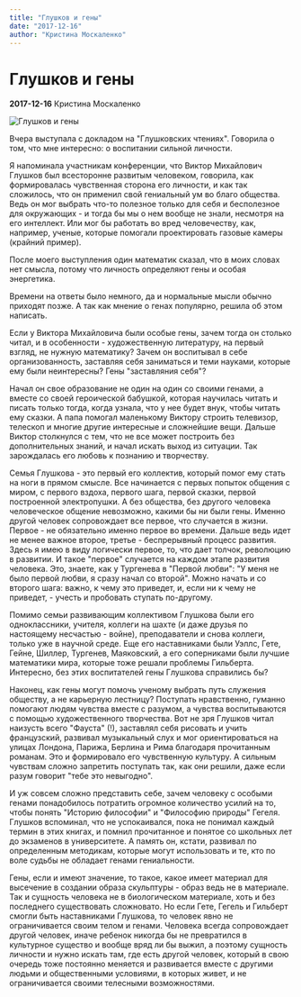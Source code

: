 ```yaml
---
title: "Глушков и гены"
date: "2017-12-16"
author: "Кристина Москаленко"
---
```


# Глушков и гены

**2017-12-16** Кристина Москаленко

![Глушков и гены](https://encrypted-tbn0.gstatic.com/images?q=tbn:ANd9GcSwBvXkyqIF8QqEF8bDkkQD58D5_w1NbBR_NvEpABS4Aqi5W3mfKQ)

Вчера выступала с докладом на "Глушковских чтениях". Говорила о том, что мне интересно: о воспитании сильной личности.

Я напоминала участникам конференции, что Виктор Михайлович Глушков был всесторонне развитым человеком, говорила, как формировалась чувственная сторона его личности, и как так сложилось, что он применил свой гениальный ум во благо общества. Ведь он мог выбрать что-то полезное только для себя и бесполезное для окружающих - и тогда бы мы о нем вообще не знали, несмотря на его интеллект. Или мог бы работать во вред человечеству, как, например, ученые, которые помогали проектировать газовые камеры (крайний пример).

После моего выступления один математик сказал, что в моих словах нет смысла, потому что личность определяют гены и особая энергетика.

Времени на ответы было немного, да и нормальные мысли обычно приходят позже. А так как мнение о генах популярно, решила об этом написать.

Если у Виктора Михайловича были особые гены, зачем тогда он столько читал, и в особенности - художественную литературу, на первый взгляд, не нужную математику? Зачем он воспитывал в себе организованность, заставляя себя заниматься и теми науками, которые ему были неинтересны? Гены "заставляния себя"?

Начал он свое образование не один на один со своими генами, а вместе со своей героической бабушкой, которая научилась читать и писать только тогда, когда узнала, что у нее будет внук, чтобы читать ему сказки. А папа помогал маленькому Виктору строить телевизор, телескоп и многие другие интересные и сложнейшие вещи. Дальше Виктор столкнулся с тем, что не все может построить без дополнительных знаний, и начал искать выход из ситуации. Так зарождалась его любовь к познанию и творчеству.

Семья Глушкова - это первый его коллектив, который помог ему стать на ноги в прямом смысле. Все начинается с первых попыток общения с миром, с первого вздоха, первого шага, первой сказки, первой построенной электропушки. А без общества, без другого человека человеческое общение невозможно, какими бы ни были гены. Именно другой человек сопровождает все первое, что случается в жизни. Первое - не обязательно именно первое во времени. Дальше ведь идет не менее важное второе, третье - беспрерывный процесс развития. Здесь я имею в виду логически первое, то, что дает толчок, революцию в развитии. И такое "первое" случается на каждом этапе развития человека. Это, знаете, как у Тургенева в "Первой любви": "У меня не было первой любви, я сразу начал со второй". Можно начать и со второго шага: важно, к чему это приведет, и, если ни к чему не приведет, - учесть и пробовать ступать по-другому.

Помимо семьи развивающим коллективом Глушкова были его одноклассники, учителя, коллеги на шахте (и даже друзья по настоящему несчастью - войне), преподаватели и снова коллеги, только уже в научной среде. Еще его наставниками были Уэллс, Гете, Гейне, Шиллер, Тургенев, Маяковский, а его соперниками были лучшие математики мира, которые тоже решали проблемы Гильберта. Интересно, без этих воспитателей гены Глушкова справились бы?

Наконец, как гены могут помочь ученому выбрать путь служения обществу, а не карьерную лестницу? Поступать нравственно, гуманно помогают людям чувства вместе с разумом, а чувства воспитываются с помощью художественного творчества. Вот не зря Глушков читал наизусть всего "Фауста" (!), заставлял себя рисовать и учить французский, развивал музыкальный слух и мог ориентироваться на улицах Лондона, Парижа, Берлина и Рима благодаря прочитанным романам. Это и формировало его чувственную культуру. А сильным чувствам сложно запретить поступать так, как они решили, даже если разум говорит "тебе это невыгодно".

И уж совсем сложно представить себе, зачем человеку с особыми генами понадобилось потратить огромное количество усилий на то, чтобы понять "Историю философии" и "Философию природы" Гегеля. Глушков вспоминал, что не успокаивался, пока не понимал каждый термин в этих книгах, и помнил прочитанное и понятое со школьных лет до экзаменов в университете. А память он, кстати, развивал по определенным методикам, которые могут использовать и те, кто по воле судьбы не обладает генами гениальности.

Гены, если и имеют значение, то такое, какое имеет материал для высечение в создании образа скульптуры - образ ведь не в материале. Так и сущность человека не в биологическом материале, хоть и без последнего существовать сложновато. Но если Гете, Гегель и Гильберт смогли быть наставниками Глушкова, то человек явно не ограничивается своим телом и генами. Человека всегда сопровождает другой человек, иначе ребенок никогда бы не превратился в культурное существо и вообще вряд ли бы выжил, а поэтому сущность личности и нужно искать там, где есть другой человек, который в свою очередь тоже постоянно меняется и развивается вместе с другими людьми и общественными условиями, в которых живет, и не ограничивается своими телесными возможностями.